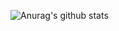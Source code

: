 ![Anurag's github stats](https://github-readme-stats.vercel.app/api?username=seanzhang98&theme=Gradient&show_icons=true)

<!--
**seanzhang98/seanzhang98** is a ✨ _special_ ✨ repository because its `README.md` (this file) appears on your GitHub profile.

<a href="https://github.com/anuraghazra/convoychat">
  <img align="center" src="https://github-readme-stats.vercel.app/api/pin/?username=seanzhang98&repo=convoychat" />
</a>


Here are some ideas to get you started:

- 🔭 I’m currently working on ...
- 🌱 I’m currently learning ...
- 👯 I’m looking to collaborate on ...
- 🤔 I’m looking for help with ...
- 💬 Ask me about ...
- 📫 How to reach me: ...
- 😄 Pronouns: ...
- ⚡ Fun fact: ...
-->
